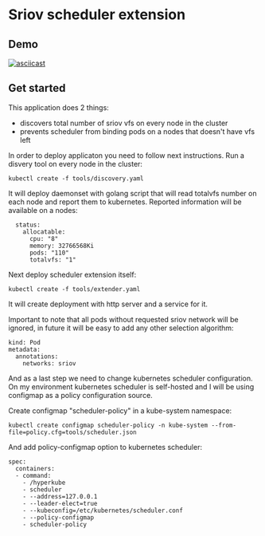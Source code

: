 Sriov scheduler extension
=========================

## Demo

[![asciicast](https://asciinema.org/a/143079.png)](https://asciinema.org/a/143079)

## Get started

This application does 2 things:
- discovers total number of sriov vfs on every node in the cluster
- prevents scheduler from binding pods on a nodes that doesn't have vfs left

In order to deploy applicaton you need to follow next instructions.
Run a disvery tool on every node in the cluster:
```
kubectl create -f tools/discovery.yaml
``` 

It will deploy daemonset with golang script that will read totalvfs number
on each node and report them to kubernetes. Reported information will be available on a nodes:
```
  status:
    allocatable:
      cpu: "8"
      memory: 32766568Ki
      pods: "110"
      totalvfs: "1"
```

Next deploy scheduler extension itself:
```
kubectl create -f tools/extender.yaml
```
It will create deployment with http server and a service for it.

Important to note that all pods without requested sriov network will be ignored,
in future it will be easy to add any other selection algorithm:

```
kind: Pod
metadata:
  annotations:
    networks: sriov
```

And as a last step we need to change kubernetes scheduler configuration.
On my environment kubernetes scheduler is self-hosted and I will be using
configmap as a policy configuration source.

Create configmap "scheduler-policy" in a kube-system namespace:
```
kubectl create configmap scheduler-policy -n kube-system --from-file=policy.cfg=tools/scheduler.json
```

And add policy-configmap option to kubernetes scheduler:

```
spec:
  containers:
  - command:
    - /hyperkube
    - scheduler
    - --address=127.0.0.1
    - --leader-elect=true
    - --kubeconfig=/etc/kubernetes/scheduler.conf
    - --policy-configmap
    - scheduler-policy
```